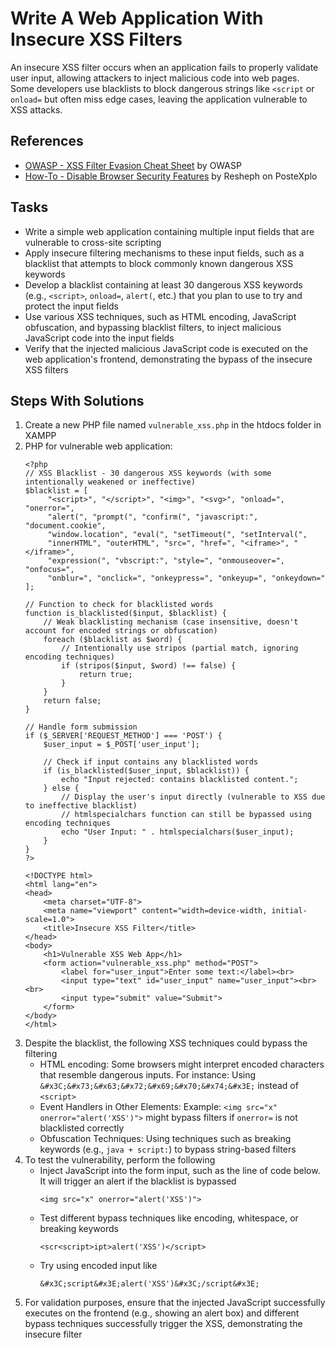 # Write A Web Application With Insecure XSS Filters
An insecure XSS filter occurs when an application fails to properly validate user input, allowing attackers to inject malicious code into web pages. Some developers use blacklists to block dangerous strings like `<script` or `onload=` but often miss edge cases, leaving the application vulnerable to XSS attacks.

## References
- [OWASP - XSS Filter Evasion Cheat Sheet](https://www.owasp.org/index.php/XSS_Filter_Evasion_Cheat_Sheet) by OWASP
- [How-To - Disable Browser Security Features](https://www.postexplo.com/forum/security-in-general/terms/610-how-to-disable-browser-security-features) by Resheph on PosteXplo

## Tasks
- Write a simple web application containing multiple input fields that are vulnerable to cross-site scripting
- Apply insecure filtering mechanisms to these input fields, such as a blacklist that attempts to block commonly known dangerous XSS keywords
- Develop a blacklist containing at least 30 dangerous XSS keywords (e.g., `<script>`, `onload=`, `alert(`, etc.) that you plan to use to try and protect the input fields
- Use various XSS techniques, such as HTML encoding, JavaScript obfuscation, and bypassing blacklist filters, to inject malicious JavaScript code into the input fields
- Verify that the injected malicious JavaScript code is executed on the web application's frontend, demonstrating the bypass of the insecure XSS filters

## Steps With Solutions
1. Create a new PHP file named `vulnerable_xss.php` in the htdocs folder in XAMPP 
2. PHP for vulnerable web application:
   ```
   <?php
   // XSS Blacklist - 30 dangerous XSS keywords (with some intentionally weakened or ineffective)
   $blacklist = [
        "<script>", "</script>", "<img>", "<svg>", "onload=", "onerror=",
        "alert(", "prompt(", "confirm(", "javascript:", "document.cookie",
        "window.location", "eval(", "setTimeout(", "setInterval(",
        "innerHTML", "outerHTML", "src=", "href=", "<iframe>", "</iframe>",
        "expression(", "vbscript:", "style=", "onmouseover=", "onfocus=",
        "onblur=", "onclick=", "onkeypress=", "onkeyup=", "onkeydown="
   ];
   
   // Function to check for blacklisted words
   function is_blacklisted($input, $blacklist) {
       // Weak blacklisting mechanism (case insensitive, doesn't account for encoded strings or obfuscation)
       foreach ($blacklist as $word) {
           // Intentionally use stripos (partial match, ignoring encoding techniques)
           if (stripos($input, $word) !== false) {
               return true;
           }
       }
       return false;
   }
   
   // Handle form submission
   if ($_SERVER['REQUEST_METHOD'] === 'POST') {
       $user_input = $_POST['user_input'];
       
       // Check if input contains any blacklisted words
       if (is_blacklisted($user_input, $blacklist)) {
           echo "Input rejected: contains blacklisted content.";
       } else {
           // Display the user's input directly (vulnerable to XSS due to ineffective blacklist)
           // htmlspecialchars function can still be bypassed using encoding techniques
           echo "User Input: " . htmlspecialchars($user_input);
       }
   }
   ?>
   
   <!DOCTYPE html>
   <html lang="en">
   <head>
       <meta charset="UTF-8">
       <meta name="viewport" content="width=device-width, initial-scale=1.0">
       <title>Insecure XSS Filter</title>
   </head>
   <body>
       <h1>Vulnerable XSS Web App</h1>
       <form action="vulnerable_xss.php" method="POST">
           <label for="user_input">Enter some text:</label><br>
           <input type="text" id="user_input" name="user_input"><br><br>
           <input type="submit" value="Submit">
       </form>
   </body>
   </html>
   ```
3. Despite the blacklist, the following XSS techniques could bypass the filtering
   - HTML encoding: Some browsers might interpret encoded characters that resemble dangerous inputs. For instance:
     Using `&#x3C;&#x73;&#x63;&#x72;&#x69;&#x70;&#x74;&#x3E;` instead of `<script>`
   - Event Handlers in Other Elements:
     Example: `<img src="x" onerror="alert('XSS')">` might bypass filters if `onerror=` is not blacklisted correctly
   - Obfuscation Techniques:
     Using techniques such as breaking keywords (e.g., `java + script:`) to bypass string-based filters
4. To test the vulnerability, perform the following
   - Inject JavaScript into the form input, such as the line of code below. It will trigger an alert if the blacklist is bypassed
     ```
     <img src="x" onerror="alert('XSS')">
     ```
   - Test different bypass techniques like encoding, whitespace, or breaking keywords
     ```
     <scr<script>ipt>alert('XSS')</script>
     ```
   - Try using encoded input like
     ```
     &#x3C;script&#x3E;alert('XSS')&#x3C;/script&#x3E;
     ```
5. For validation purposes, ensure that the injected JavaScript successfully executes on the frontend (e.g., showing an alert box) and different bypass techniques successfully trigger the XSS, demonstrating the insecure filter

